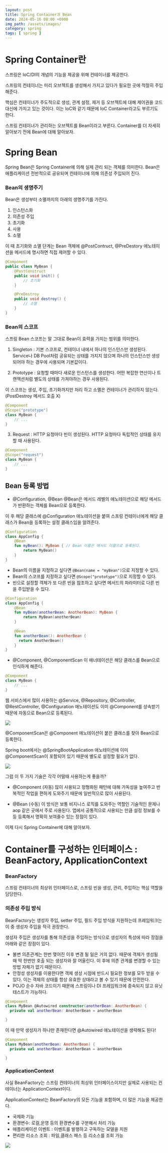 ```yaml
---
layout: post
title: Spring Container과 Bean
date: 2024-05-16 08:00 +0900
img_path: /assets/images/
category: spring
tags: [ spring ]
---
```


# Spring Container란
스프링은 IoC/DI의 개념의 기능을 제공을 위해 컨테이너를 제공한다.

스프링의 컨테이너는 미리 오브젝트를 생성해서 가지고 있다가 필요한 곳에 적절히 주입해준다.

핵심은 컨테이너가 주도적으로 생성, 관계 설정, 제거 등 오브젝트에 대해 제어권을 코드 대신에 가지고 있는 것이다. 이는 IoC와 같기 때문에 IoC Container라고도 부르기도 한다.

스프링 컨테이너가 관리하는 오브젝트를 Bean이라고 부른다. Container를 더 자세히 알아보기 전에 Bean에 대해 알아보자.

# Spring Bean 
Spring Bean은 Spring Container에 의해 실제 관리 되는 객체를 의미한다. Bean은 애플리케이션 전반적으로 공유되며 컨테이너에 의해 의존성 주입되어 진다. 

### Bean의 생명주기
Bean은 생성부터 소멸까지의 아래의 생명주기를 가진다.

1. 인스턴스화
2. 의존성 주입
3. 초기화
4. 사용
5. 소멸

이 때 초기화와 소멸 단계는 Bean 객체에 @PostContruct, @PreDestory 애노테이션을 메서드에 명시하면 직접 제어할 수 있다.

```java
@Component
public class MyBean {
    @PostConstruct
    public void init() {
        // 초기화
    }

    @PreDestroy
    public void destroy() {
        // 소멸
    }
}
```

### Bean의 스코프

스프링 Bean 스코프는 말 그대로 Bean이 효력을 가지는 범위를 의미한다.

1. Singleton : 기본 스코프로, 컨테이너 내에서 하나의 인스턴스만 생성된다.
Service나 DB Pool처럼 공유되는 상태를 가지지 않으며 하나의 인스턴스만 생성되어야 하는 경우에 사용되며 기본값이다.

2. Prototype : 요청할 때마다 새로운 인스턴스를 생성한다.
어떤 복잡한 연산이나 트랜잭션처럼 별도의 상태를 가져야하는 경우 사용된다.

이 스코프는 생성, 주입, 초기화까지만 처리 하고 소멸은 컨테이너가 관리하지 않는다. (PostDestroy 메서드 호출 X)

```kotlin
@Component
@Scope("prototype")
class MyBean {
    // ...
}
```

3. Request : HTTP 요청마다 빈이 생성된다. 
HTTP 요청마다 독립적인 상태를 유지할 때 사용된다.

```kotlin
@Component
@Scope("request")
class MyBean {
    // ...
}
```

## Bean 등록 방법
- @Configuration, @Bean
@Bean은 메서드 레벨의 애노테이션으로 해당 메서드가 반환하는 객체를 Bean으로 등록한다.

이 후 해당 클래스에 @Configuration 애노테이션을 붙여 스프링 컨테이너에게 해당 클래스가 Bean을 등록하는 설정 클래스임을 알려준다.

```kotlin
@Configuration
class AppConfig {
    @Bean
    fun myBean(): MyBean { // Bean 이름은 메서드 이름으로 등록된다.
        return MyBean() 
    }
}
```

- Bean의 이름을 지정하고 싶다면 `@Bean(name = "myBean")`으로 지정할 수 있다.
- Bean의 스코프를 지정하고 싶다면 `@Scope("prototype")`으로 지정할 수 있다.
- 빈으로 설정할 객체가 또 다른 빈을 참조하고 싶다면 메서드의 파라미터로 다른 빈을 주입받을 수 있다.

```kotlin
@Configuration
class AppConfig {
    @Bean
    fun myBean(anotherBean: AnotherBean): MyBean {
        return MyBean(anotherBean)
    }
  
    @Bean
    fun anotherBean(): AnotherBean {
      return AnotherBean()
    }
}
```


- @Component, @ComponentScan
이 애너테이션은 해당 클래스를 Bean으로 인식하게 해준다. 

```kotlin
@Component
class MyBean {
    // ...
}
``` 

웹 서비스에서 많이 사용하는 @Service, @Repository, @Controller, @RestController, @Configuration 애노테이션도 이미 @Component를 상속받기 때문에 자동으로 Bean으로 등록된다.

![]({{site.url}}/assets/images/spring-container-1.png)


@ComponentScan은 @Component 애노테이션이 붙은 클래스를 찾아 Bean으로 등록한다.

Spring boot에서는 @SpringBootApplication 애노테이션에 이미 @ComponentScan이 포함되어 있기 때문에 별도로 설정할 필요가 없다.

![]({{site.url}}/assets/images/spring-container-2.png)

그럼 이 두 가지 기술은 각각 어떨때 사용하는게 좋을까?

- @Component (자동)
  많이 사용되고 정형화된 패턴에 대해 가독성을 높여주고 반복적인 작업을 편하게 도와주기 때문에 일반적으로 많이 사용된다.

- @Bean (수동)
이 방식은 보통 비지니스 로직를 도와주는 역할인 기술적인 문제나 aop 같은 곳에서 주로 사용된다.
앱에서 공통적으로 사용되는 만큼 설정 정보를 수등 등록해서 명확히 보여줄수 있는 장점이 있다. 




이제 다시 Spring Container에 대해 알아보자.

# Container를 구성하는 인터페이스 : BeanFactory, ApplicationContext

### BeanFactory
스프링 컨테이너의 최상위 인터페이스로, 스프링 빈을 생성, 관리, 주입하는 핵심 역할을 담당한다.

### 의존성 주입 방식
BeanFactory는 생성자 주입, setter 주입, 필드 주입 방식을 지원하는데 프레임워크는 이 중 생성자 주입을 적극 권장한다. 

생성자 주입은 생성자를 통해 의존성을 주입하는 방식으로 생성자의 특성에 따라 장점을 아래와 같은 장점이 있다.

  - 불변
    의존관계는 한번 맺어진 이후 변경 될 일은 거의 없다. 때문에 객체가 생성될 때 딱 한번만 호출 되는 생성자와 잘 어울린다. 이 후에 의존 관계를 변경할 수 있는 방법 자체가 없기 때문이다.
  - 안정성
    생성자를 이용한다면 객체 생성 시점에 반드시 필요한 정보를 모두 받을 수 있다. 이는 객체의 상태를 항상 유효한 상태라고 볼 수 있기 때문에 안전한다.
  - POJO
  순수 자바 코드이기 때문에 스프링이나 DI 프레임워크에 종속되지 않고 유닛 테스트가 가능하다.

```kotlin
@Component
class MyBean @Autowired constructor(anotherBean: AnotherBean) {
  private val anotherBean: AnotherBean = anotherBean

}
```

이 때 만약 생성자가 하나만 존재한다면 @Autowired 애노테이션을 생략해도 된다!

```kotlin
@Component
class MyBean(anotherBean: AnotherBean) {
  private val anotherBean: AnotherBean = anotherBean

}
```

### ApplicationContext
사실 BeanFactory는 스프링 컨테이너의 최상위 인터페이스이지만 실제로 사용되는 컨테이너는 ApplicationContext이다. 

ApplicationContext는 BeanFactory의 모든 기능을 포함하며, 더 많은 기능을 제공한다. 

- 국제화 기능
- 환경변수: 로컬,운영 등의 환경변수를 구분해서 처리 가능
- 애플리케이션 이벤트 : 이벤트를 발행하고 구독하는 모델을 지원
- 편리한 리소스 조회 : 파일,클래스 패스 등 리소스를 조회 가능 


![]({{site.url}}/assets/images/spring-container-3.png)





